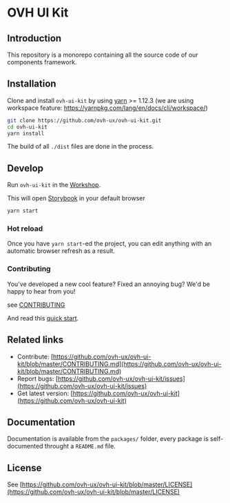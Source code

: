 # OVH UI Kit

## Introduction

This repository is a monorepo containing all the source code of our components framework.

## Installation

Clone and install `ovh-ui-kit` by using [yarn](https://yarnpkg.com) >= 1.12.3 (we are using workspace feature: https://yarnpkg.com/lang/en/docs/cli/workspace/)

```bash
git clone https://github.com/ovh-ux/ovh-ui-kit.git
cd ovh-ui-kit
yarn install
```

The build of all `./dist` files are done in the process.

## Develop

Run `ovh-ui-kit` in the [Workshop](./packages/apps/workshop).

This will open [Storybook](https://storybook.js.org/) in your default browser

```bash
yarn start
```

### Hot reload

Once you have `yarn start`-ed the project, you can edit anything with an automatic browser refresh as a result.

### Contributing

You've developed a new cool feature? Fixed an annoying bug? We'd be happy
to hear from you!

see [CONTRIBUTING](https://github.com/ovh-ux/ovh-ui-kit/blob/master/CONTRIBUTING.md)

And read this [quick start](https://github.com/ovh-ux/ovh-ui-kit-documentation).

## Related links

 * Contribute: [https://github.com/ovh-ux/ovh-ui-kit/blob/master/CONTRIBUTING.md](https://github.com/ovh-ux/ovh-ui-kit/blob/master/CONTRIBUTING.md)
 * Report bugs: [https://github.com/ovh-ux/ovh-ui-kit/issues](https://github.com/ovh-ux/ovh-ui-kit/issues)
 * Get latest version: [https://github.com/ovh-ux/ovh-ui-kit](https://github.com/ovh-ux/ovh-ui-kit)

## Documentation

Documentation is available from the `packages/` folder, every package is self-documented throught a `README.md` file.

## License

See [https://github.com/ovh-ux/ovh-ui-kit/blob/master/LICENSE](https://github.com/ovh-ux/ovh-ui-kit/blob/master/LICENSE)
